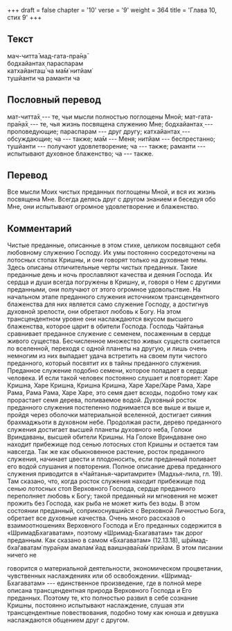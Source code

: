+++
draft = false
chapter = '10'
verse = '9'
weight = 364
title = 'Глава 10, стих 9'
+++
## Текст

мач-читта̄ мад-гата-пра̄н̣а̄  
бодхайантах̣ параспарам  
катхайанташ́ ча ма̄м̇ нитйам̇  
тушйанти ча раманти ча

## Пословный перевод

мат-читта̄х̣ --- те, чьи мысли полностью поглощены Мной; мат-гата-пра̄н̣а̄х̣
--- те, чья жизнь посвящена служению Мне; бодхайантах̣ --- проповедующие;
параспарам --- друг другу; катхайантах̣ --- обсуждающие; ча --- также;
ма̄м --- Меня; нитйам --- беспрестанно; тушйанти --- получают
удовлетворение; ча --- также; раманти --- испытывают духовное
блаженство; ча --- также.

## Перевод

Все мысли Моих чистых преданных поглощены Мной, и вся их жизнь посвящена
Мне. Всегда делясь друг с другом знанием и беседуя обо Мне, они
испытывают огромное удовлетворение и блаженство.

## Комментарий

Чистые преданные, описанные в этом стихе, целиком посвящают себя
любовному служению Господу. Их умы постоянно сосредоточены на лотосных
стопах Кришны, и они говорят только на духовные темы. Здесь описаны
отличительные черты чистых преданных. Такие преданные день и ночь
прославляют качества и деяния Господа. Их сердца и души всегда погружены
в Кришну, и, говоря о Нем с другими преданными, они получают от этого
огромное удовольствие. На начальном этапе преданного служения источником
трансцендентного блаженства для них является само служение Господу, а
достигнув духовной зрелости, они обретают любовь к Богу. На этом
трансцендентном уровне они наслаждаются вкусом высшего блаженства,
которое царит в обители Господа. Господь Чайтанья сравнивает преданное
служение с семенем, посаженным в сердце живого существа. Бесчисленное
множество живых существ скитается по вселенной, переходя с одной планеты
на другую, и лишь очень немногим из них выпадает удача встретить на
своем пути чистого преданного, который посвятит их в тайны преданного
служения. Преданное служение подобно семени, которое попадает в сердце
человека. И если такой человек постоянно слушает и повторяет: Харе
Кришна, Харе Кришна, Кришна Кришна, Харе Харе/Харе Рама, Харе Рама, Рама
Рама, Харе Харе, это семя дает всходы, подобно тому как прорастает семя
дерева, поливаемое водой. Духовный росток преданного служения постепенно
поднимается все выше и выше и, пройдя через оболочки материальной
вселенной, достигает сияния брахмаджьоти в духовном небе. Продолжая
расти, дерево преданного служения достигает высшей планеты духовного
неба, Голоки Вриндаваны, высшей обители Кришны. На Голоке Вриндаване оно
находит прибежище под сенью лотосных стоп Кришны и остается там
навсегда. Так же как обыкновенное растение, росток преданного служения,
начинает цвести и плодоносить, если преданный поливает его водой
слушания и повторения. Полное описание древа преданного служения
приводится в «Чайтанья-чаритамрите» (Мадхья-лила, гл. 19). Там сказано,
что, когда росток служения находит прибежище под сенью лотосных стоп
Верховного Господа, сердце преданного переполняет любовь к Богу; такой
преданный ни мгновения не может прожить без Господа, как рыба не может
жить без воды. В этом состоянии преданный, соприкоснувшийся с Верховной
Личностью Бога, обретает все духовные качества. Очень много рассказов о
взаимоотношениях Верховного Господа и Его преданных содержится в
«ШримадБхагаватам», поэтому «Шримад-Бхагаватам» так дорог преданным. Как
сказано в самом «Бхагаватам» (12.13.18), ш́рӣмад-бха̄гаватам̇ пура̄н̣ам
амалам̇ йад ваишн̣ава̄на̄м̇ прийам. В этом писании ничего не

говорится о материальной деятельности, экономическом процветании,
чувственных наслаждениях или об освобождении. «Шримад-Бхагаватам» ---
единственное произведение, где в полной мере описана трансцендентная
природа Верховного Господа и Его преданных. Поэтому те, кто полностью
развил в себе сознание Кришны, постоянно испытывают наслаждение, слушая
эти трансцендентные повествования, подобно тому как юноша и девушка
наслаждаются общением друг с другом.
